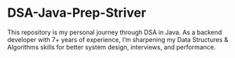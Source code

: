 # DSA-Java-Prep-Striver

This repository is my personal journey through DSA in Java. As a backend developer with 7+ years of experience, I’m sharpening my Data Structures & Algorithms skills for better system design, interviews, and performance.


